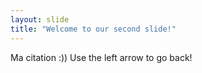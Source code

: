 ```yaml
---
layout: slide
title: "Welcome to our second slide!"
---
```

Ma citation :))
Use the left arrow to go back!
